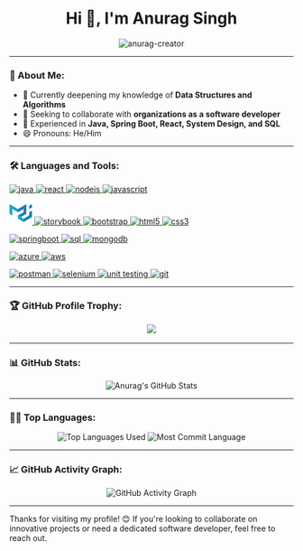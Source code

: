 <h1 align="center">Hi 👋, I'm Anurag Singh</h1>
<p align="center"> <img src="https://komarev.com/ghpvc/?username=anurag-creator&label=Profile%20views&color=0e75b6&style=flat" alt="anurag-creator" /> </p>

---

### 💫 About Me:
- 🌱 Currently deepening my knowledge of **Data Structures and Algorithms**
- 👯 Seeking to collaborate with **organizations as a software developer**
- 💼 Experienced in **Java, Spring Boot, React, System Design, and SQL**
- 😄 Pronouns: He/Him

---

### 🛠️ Languages and Tools:
<p align="left">
  <!-- Programming Languages -->
  <a href="https://www.java.com/" target="_blank"> <img src="https://cdn.jsdelivr.net/gh/devicons/devicon/icons/java/java-original-wordmark.svg" alt="java" width="40" height="40"/> </a>
  <a href="https://reactjs.org/" target="_blank"> <img src="https://cdn.jsdelivr.net/gh/devicons/devicon/icons/react/react-original-wordmark.svg" alt="react" width="40" height="40"/> </a>
  <a href="https://nodejs.org" target="_blank"> <img src="https://cdn.jsdelivr.net/gh/devicons/devicon/icons/nodejs/nodejs-original.svg" alt="nodejs" width="40" height="40"/> </a>
  <a href="https://developer.mozilla.org/en-US/docs/Web/JavaScript" target="_blank"> <img src="https://cdn.jsdelivr.net/gh/devicons/devicon/icons/javascript/javascript-original.svg" alt="javascript" width="40" height="40"/> </a>
  
  <!-- Frontend Tools -->
  <a href="https://mui.com/" target="_blank"> <img src="https://raw.githubusercontent.com/devicons/devicon/master/icons/materialui/materialui-original.svg" alt="material ui" width="40" height="40"/> </a>
  <a href="https://storybook.js.org/" target="_blank"> <img src="https://cdn.jsdelivr.net/gh/devicons/devicon/icons/storybook/storybook-original.svg" alt="storybook" width="40" height="40"/> </a>
  <a href="https://getbootstrap.com" target="_blank"> <img src="https://cdn.jsdelivr.net/gh/devicons/devicon/icons/bootstrap/bootstrap-plain.svg" alt="bootstrap" width="40" height="40"/> </a>
  <a href="https://www.w3.org/html/" target="_blank"> <img src="https://cdn.jsdelivr.net/gh/devicons/devicon/icons/html5/html5-original-wordmark.svg" alt="html5" width="40" height="40"/> </a>
  <a href="https://www.w3schools.com/css/" target="_blank"> <img src="https://cdn.jsdelivr.net/gh/devicons/devicon/icons/css3/css3-original-wordmark.svg" alt="css3" width="40" height="40"/> </a> 
  
  <!-- Backend and Databases -->
  <a href="https://spring.io/" target="_blank"> <img src="https://cdn.jsdelivr.net/gh/devicons/devicon/icons/spring/spring-original-wordmark.svg" alt="springboot" width="40" height="40"/> </a>
  <a href="https://www.mysql.com/" target="_blank"> <img src="https://cdn.jsdelivr.net/gh/devicons/devicon/icons/mysql/mysql-original-wordmark.svg" alt="sql" width="40" height="40"/> </a>
  <a href="https://www.mongodb.com/" target="_blank"> <img src="https://cdn.jsdelivr.net/gh/devicons/devicon/icons/mongodb/mongodb-original-wordmark.svg" alt="mongodb" width="40" height="40"/> </a>
  
  <!-- DevOps and Cloud -->
  <a href="https://azure.microsoft.com/" target="_blank"> <img src="https://cdn.jsdelivr.net/gh/devicons/devicon/icons/azure/azure-original.svg" alt="azure" width="40" height="40"/> </a>
  <a href="https://aws.amazon.com/" target="_blank"> <img src="https://cdn.jsdelivr.net/gh/devicons/devicon/icons/amazonwebservices/amazonwebservices-original-wordmark.svg" alt="aws" width="40" height="40"/> </a>
  
  <!-- Testing and Collaboration Tools -->
  <a href="https://www.postman.com/" target="_blank"> <img src="https://www.vectorlogo.zone/logos/getpostman/getpostman-icon.svg" alt="postman" width="40" height="40"/> </a>
  <a href="https://www.selenium.dev/" target="_blank"> <img src="https://cdn.jsdelivr.net/gh/devicons/devicon/icons/selenium/selenium-original.svg" alt="selenium" width="40" height="40"/> </a>
  <a href="https://jestjs.io/" target="_blank"> <img src="https://cdn.jsdelivr.net/gh/devicons/devicon/icons/jest/jest-plain.svg" alt="unit testing" width="40" height="40"/> </a>
  <a href="https://git-scm.com/" target="_blank"> <img src="https://www.vectorlogo.zone/logos/git-scm/git-scm-icon.svg" alt="git" width="40" height="40"/> </a>
</p>

---

### 🏆 GitHub Profile Trophy:
<p align="center">
  <a href="https://github.com/ryo-ma/github-profile-trophy">
    <img width=800 src="https://github-profile-trophy.vercel.app/?username=anurag-creator&column=8&theme=darkhub&no-frame=true&no-bg=true"/>
  </a>
</p>

---

### 📊 GitHub Stats:
<p align="center">
  <img src="https://github-readme-stats.vercel.app/api?username=anurag-creator&theme=nord&show_icons=true&count_private=true" alt="Anurag's GitHub Stats"/>
</p>

---

### 👨‍💻 Top Languages:
<p align="center">
  <img src="https://github-profile-summary-cards.vercel.app/api/cards/repos-per-language?username=anurag-creator&theme=nord_dark" alt="Top Languages Used"/>
  <img src="https://github-profile-summary-cards.vercel.app/api/cards/most-commit-language?username=anurag-creator&theme=nord_dark" alt="Most Commit Language"/>
</p>

---

### 📈 GitHub Activity Graph:
<p align="center">
  <img src="https://activity-graph.herokuapp.com/graph?username=anurag-creator&theme=github" alt="GitHub Activity Graph"/>
</p>

---

Thanks for visiting my profile! 😊 If you're looking to collaborate on innovative projects or need a dedicated software developer, feel free to reach out.
